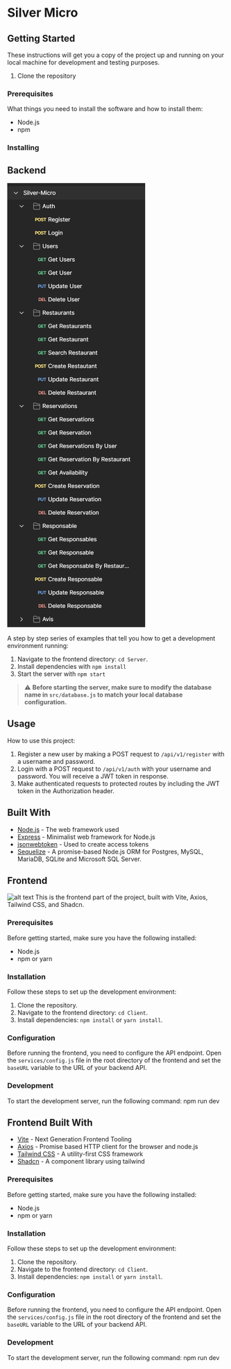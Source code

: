# Silver Micro

## Getting Started

These instructions will get you a copy of the project up and running on your local machine for development and testing purposes.
1. Clone the repository

### Prerequisites

What things you need to install the software and how to install them:

- Node.js
- npm

### Installing

## Backend

![alt text](image-1.png)

A step by step series of examples that tell you how to get a development environment running:

1. Navigate to the frontend directory: `cd Server`.
1. Install dependencies with `npm install`
1. Start the server with `npm start`

> :warning: **Before starting the server, make sure to modify the database name in `src/database.js` to match your local database configuration.**

## Usage

How to use this project:

1. Register a new user by making a POST request to `/api/v1/register` with a username and password.
2. Login with a POST request to `/api/v1/auth` with your username and password. You will receive a JWT token in response.
3. Make authenticated requests to protected routes by including the JWT token in the Authorization header.

## Built With

- [Node.js](https://nodejs.org/) - The web framework used
- [Express](https://expressjs.com/) - Minimalist web framework for Node.js
- [jsonwebtoken](https://www.npmjs.com/package/jsonwebtoken) - Used to create access tokens
- [Sequelize](https://sequelize.org/) - A promise-based Node.js ORM for Postgres, MySQL, MariaDB, SQLite and Microsoft SQL Server.

## Frontend

![alt text](image.png)
This is the frontend part of the project, built with Vite, Axios, Tailwind CSS, and Shadcn.

### Prerequisites

Before getting started, make sure you have the following installed:

- Node.js
- npm or yarn

### Installation

Follow these steps to set up the development environment:

1. Clone the repository.
2. Navigate to the frontend directory: `cd Client`.
3. Install dependencies: `npm install` or `yarn install`.

### Configuration

Before running the frontend, you need to configure the API endpoint. Open the `services/config.js` file in the root directory of the frontend and set the `baseURL` variable to the URL of your backend API.

### Development

To start the development server, run the following command:
npm run dev

## Frontend Built With

- [Vite](https://vitejs.dev/) - Next Generation Frontend Tooling
- [Axios](https://axios-http.com/) - Promise based HTTP client for the browser and node.js
- [Tailwind CSS](https://tailwindcss.com/) - A utility-first CSS framework
- [Shadcn](https://ui.shadcn.com/) - A component library using tailwind

### Prerequisites

Before getting started, make sure you have the following installed:

- Node.js
- npm or yarn

### Installation

Follow these steps to set up the development environment:

1. Clone the repository.
2. Navigate to the frontend directory: `cd Client`.
3. Install dependencies: `npm install` or `yarn install`.

### Configuration

Before running the frontend, you need to configure the API endpoint. Open the `services/config.js` file in the root directory of the frontend and set the `baseURL` variable to the URL of your backend API.

### Development

To start the development server, run the following command:
npm run dev